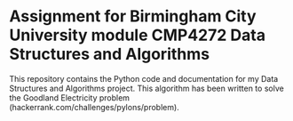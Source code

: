 # Assignment for Birmingham City University module CMP4272 Data Structures and Algorithms

This repository contains the Python code and documentation for my Data Structures and Algorithms project. This algorithm has been written to solve the Goodland Electricity problem
(hackerrank.com/challenges/pylons/problem).
